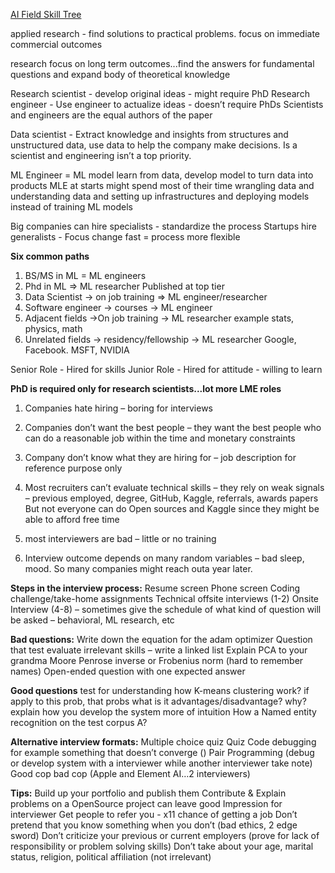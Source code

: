 [AI Field Skill Tree](https://www.omelet.tech/ai-field-engineering-skill-tree/)

applied research - find solutions to practical problems. focus on immediate commercial outcomes


research focus on long term outcomes...find the answers for fundamental questions and expand body of theoretical knowledge


Research scientist - develop original ideas - might require PhD 
Research engineer - Use engineer to actualize ideas - doesn’t require PhDs 
Scientists and engineers are the equal authors of the paper


Data scientist - Extract knowledge and insights from structures and unstructured data, use data to help the company make decisions. Is a scientist and engineering isn’t a top priority.


ML Engineer = ML model learn from data, develop model to turn data into products
MLE at starts might spend most of their time wrangling data and understanding data and setting up infrastructures and deploying models instead of training ML models


Big companies can hire specialists - standardize the process 
Startups hire generalists - Focus change fast = process more flexible 


**Six common paths**
1. BS/MS in ML = ML engineers
2. Phd in ML => ML researcher
	Published at top tier 
3. Data Scientist -> on job training => ML engineer/researcher
4. Software engineer -> courses -> ML engineer
5. Adjacent fields ->On job training -> ML researcher
	example stats, physics, math
6. Unrelated fields -> residency/fellowship -> ML researcher Google, Facebook. MSFT, NVIDIA


Senior Role - Hired for skills
Junior Role - Hired for attitude - willing to learn


**PhD is required only for research scientists...lot more LME roles**
1. Companies hate hiring – boring for interviews
	
2. Companies don’t want the best people – they want the best people who can do a reasonable job within the time and monetary constraints
	
3. Company don’t know what they are hiring for – job description for reference purpose only
	
4. Most recruiters can’t evaluate technical skills – they rely on weak signals – previous employed, degree, GitHub, Kaggle, referrals, awards papers
	But not everyone can do Open sources and Kaggle since they might be able to afford free time
	
5. most interviewers are bad – little or no training 
	
6. Interview outcome depends on many random variables – bad sleep, mood. So many companies might reach outa year later.



**Steps in the interview process:**
Resume screen
Phone screen
Coding challenge/take-home assignments
Technical offsite interviews (1-2)
Onsite Interview (4-8) – sometimes give the schedule of what kind of question will be asked – behavioral, ML research, etc


**Bad questions:** 
Write down the equation for the adam optimizer
Question that test evaluate irrelevant skills – write a linked list 
Explain PCA to your grandma
Moore Penrose inverse or Frobenius norm (hard to remember names)
Open-ended question with one expected answer



**Good questions** 
test for understanding 
how K-means clustering work? if apply to this prob, that probs what is it advantages/disadvantage? why? 
explain how you develop the system
more of intuition
How a Named entity recognition on the test corpus A?


**Alternative interview formats:**
Multiple choice quiz
Quiz
Code debugging for example something that doesn’t converge ()
Pair Programming (debug or develop system with a interviewer while another interviewer take note) 
Good cop bad cop (Apple and Element AI…2 interviewers)


**Tips:**
Build up your portfolio and publish them 
	Contribute & Explain problems on a OpenSource project can leave good  Impression for interviewer 
Get people to refer you - x11 chance of getting a job
Don’t pretend that you know something when you don’t (bad ethics, 2 edge sword)
Don’t criticize your previous or current employers (prove for lack of responsibility or problem solving skills)
Don’t take about your age, marital status, religion, political affiliation (not irrelevant)


